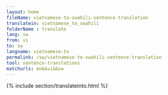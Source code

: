 ```yaml
---
layout: home
fileName: vietnamese-to-swahili-sentence-translation
translatein: vietnamese_to_swahili
folderName : translate
lang: sw
from: vi
to: sw
langname: vietnamese-to
permalink: /sw/vietnamese-to-swahili-sentence-translation
tool: sentence-translations
matchurls: en&&vi&&sw
---
```

{% include section/translateinto.html %}
